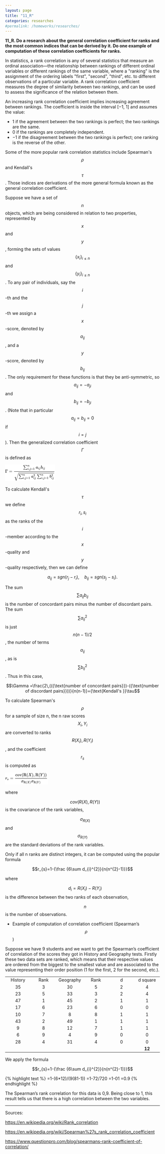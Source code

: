 ```yaml
---
layout: page
title: "11_R"
categories: researches
#permalink: /homeworks/researches/
---
```

<script type="text/x-mathjax-config">
  MathJax.Hub.Config({
    extensions: [
      "MathMenu.js",
      "MathZoom.js",
      "AssistiveMML.js",
      "a11y/accessibility-menu.js"
    ],
    jax: ["input/TeX", "output/CommonHTML"],
    TeX: {
      extensions: [
        "AMSmath.js",
        "AMSsymbols.js",
        "noErrors.js",
        "noUndefined.js",
      ]
    }
  });
</script>
<script type="text/javascript" async
  src="https://cdnjs.cloudflare.com/ajax/libs/mathjax/2.7.5/MathJax.js?config=TeX-MML-AM_CHTML">
</script>
<b>11_R. Do a research about the general correlation coefficient for ranks and the most common indices that can be derived by it. Do one example of computation of these correlation coefficients for ranks.</b>

In statistics, a rank correlation is any of several statistics that measure an ordinal association—the relationship between rankings of different ordinal variables or different rankings of the same variable, where a "ranking" is the assignment of the ordering labels "first", "second", "third", etc. to different observations of a particular variable. A rank correlation coefficient measures the degree of similarity between two rankings, and can be used to assess the significance of the relation between them.

An increasing rank correlation coefficient implies increasing agreement between rankings. The coefficient is inside the interval \[−1, 1\] and assumes the value:

-	1 if the agreement between the two rankings is perfect; the two rankings are the same.
-	0 if the rankings are completely independent.
-	−1 if the disagreement between the two rankings is perfect; one ranking is the reverse of the other.

Some of the more popular rank correlation statistics include Spearman's $$\rho$$ and Kendall's $$\tau$$. Those indices are derivations of the more general formula known as the general correlation coefficient.

Suppose we have a set of $$n$$ objects, which are being considered in relation to two properties, represented by $$x$$ and $$y$$, forming the sets of values $${\lbrace x_{i}\rbrace}_{i\leq n}$$ and $${\lbrace y_{i}\rbrace }_{i\leq n}$$. To any pair of individuals, say the $$i$$-th and the $$j$$-th we assign a $$x$$-score, denoted by $$a_{ij}$$, and a $$y$$-score, denoted by $$b_{ij}$$. The only requirement for these functions is that they be anti-symmetric, so $$a_{ij} = -a_{ji}$$ and $$b_{ij} = -b_{ji}$$. (Note that in particular $$a_{ij} = b_{ij} = 0$$ if $$i=j$$). Then the generalized correlation coefficient $$\Gamma$$  is defined as

![general-correlation-coefficient-formula](/images/11_R-general-correlation-coefficient-formula.png)

To calculate Kendall's $$\tau$$ we define $$r_{i},s_{i}$$ as the ranks of the $$i$$-member according to the $$x$$-quality and $$y$$-quality respectively, then we can define

$$a_{ij}={sgn}(r_{j}-r_{i}),\quad b_{ij}=sgn(s_{j}-s_{i}).$$

The sum $$\sum a_{ij}b_{ij}$$ is the number of concordant pairs minus the number of discordant pairs. The sum $$\sum a_{ij}^{2}$$ is just $$n(n-1)/2$$, the number of terms $$a_{ij}$$, as is $$\sum b_{ij}^{2}$$. Thus in this case,

$$\Gamma =\frac{2\,(({\text{number of concordant pairs}})-({\text{number of discordant pairs}}))}{n(n-1)}={\text{Kendall's }}\tau$$

To calculate Spearman's $$\rho$$ for a sample of size n, the n raw scores $$X_{i},Y_{i}$$ are converted to ranks $${R}({X_{i}}), {R}({Y_{i}})$$, and the coefficient $$r_{s}$$ is computed as

![spearman-coefficient-of-correlation](/images/11_R-spearman-coefficient-of-correlation.png)

where

$$\quad {cov}({R}(X), {R}(Y))$$ is the covariance of the rank variables,

$$\quad { \sigma _{ {R} (X)}}$$ and $${ \sigma _{ {R} (Y)}}$$ are the standard deviations of the rank variables.

Only if all n ranks are distinct integers, it can be computed using the popular formula

$$r_{s}=1-{\frac {6\sum d_{i}^{2}}{n(n^{2}-1)}}$$

where

$$\quad d_{i}= {R} (X_{i})- {R} (Y_{i})$$ is the difference between the two ranks of each observation,

$$\quad n$$ is the number of observations.

-	Example of computation of correlation coefficient (Spearman’s $$\rho$$)

Suppose we have 9 students and we want to get the Spearman’s coefficient of correlation of the scores they got in History and Geography tests. Firstly these two data sets are ranked, which means that their respective values are ordered from the biggest to the smallest value and are associated to the value representing their order position (1 for the first, 2 for the second, etc.).

<table class="table-border">
<tbody>
<tr>
<td style="text-align: center;" width="16.6%"><span style="font-weight: 400;">History </span></td>
<td style="text-align: center;" width="16.6%"><span style="font-weight: 400;">Rank</span></td>
<td style="text-align: center;" width="16.6%"><span style="font-weight: 400;">Geography</span></td>
<td style="text-align: center;" width="16.6%"><span style="font-weight: 400;">Rank</span></td>
<td style="text-align: center;" width="16.6%"><span style="font-weight: 400;">d</span></td>
<td style="text-align: center;" width="16.6%"><span style="font-weight: 400;">d square </span></td>
</tr>
<tr>
<td style="text-align: center;"><span style="font-weight: 400;">35</span></td>
<td style="text-align: center;"><span style="font-weight: 400;">3</span></td>
<td style="text-align: center;"><span style="font-weight: 400;">30</span></td>
<td style="text-align: center;"><span style="font-weight: 400;">5</span></td>
<td style="text-align: center;"><span style="font-weight: 400;">2</span></td>
<td style="text-align: center;"><span style="font-weight: 400;">4</span></td>
</tr>
<tr>
<td style="text-align: center;"><span style="font-weight: 400;">23</span></td>
<td style="text-align: center;"><span style="font-weight: 400;">5</span></td>
<td style="text-align: center;"><span style="font-weight: 400;">33</span></td>
<td style="text-align: center;"><span style="font-weight: 400;">3</span></td>
<td style="text-align: center;"><span style="font-weight: 400;">2</span></td>
<td style="text-align: center;"><span style="font-weight: 400;">4</span></td>
</tr>
<tr>
<td style="text-align: center;"><span style="font-weight: 400;">47</span></td>
<td style="text-align: center;"><span style="font-weight: 400;">1</span></td>
<td style="text-align: center;"><span style="font-weight: 400;">45</span></td>
<td style="text-align: center;"><span style="font-weight: 400;">2</span></td>
<td style="text-align: center;"><span style="font-weight: 400;">1</span></td>
<td style="text-align: center;"><span style="font-weight: 400;">1</span></td>
</tr>
<tr>
<td style="text-align: center;"><span style="font-weight: 400;">17</span></td>
<td style="text-align: center;"><span style="font-weight: 400;">6</span></td>
<td style="text-align: center;"><span style="font-weight: 400;">23</span></td>
<td style="text-align: center;"><span style="font-weight: 400;">6</span></td>
<td style="text-align: center;"><span style="font-weight: 400;">0</span></td>
<td style="text-align: center;"><span style="font-weight: 400;">0</span></td>
</tr>
<tr>
<td style="text-align: center;"><span style="font-weight: 400;">10</span></td>
<td style="text-align: center;"><span style="font-weight: 400;">7</span></td>
<td style="text-align: center;"><span style="font-weight: 400;">8</span></td>
<td style="text-align: center;"><span style="font-weight: 400;">8</span></td>
<td style="text-align: center;"><span style="font-weight: 400;">1</span></td>
<td style="text-align: center;"><span style="font-weight: 400;">1</span></td>
</tr>
<tr>
<td style="text-align: center;"><span style="font-weight: 400;">43</span></td>
<td style="text-align: center;"><span style="font-weight: 400;">2</span></td>
<td style="text-align: center;"><span style="font-weight: 400;">49</span></td>
<td style="text-align: center;"><span style="font-weight: 400;">1</span></td>
<td style="text-align: center;"><span style="font-weight: 400;">1</span></td>
<td style="text-align: center;"><span style="font-weight: 400;">1</span></td>
</tr>
<tr>
<td style="text-align: center;"><span style="font-weight: 400;">9</span></td>
<td style="text-align: center;"><span style="font-weight: 400;">8</span></td>
<td style="text-align: center;"><span style="font-weight: 400;">12</span></td>
<td style="text-align: center;"><span style="font-weight: 400;">7</span></td>
<td style="text-align: center;"><span style="font-weight: 400;">1</span></td>
<td style="text-align: center;"><span style="font-weight: 400;">1</span></td>
</tr>
<tr>
<td style="text-align: center;"><span style="font-weight: 400;">6</span></td>
<td style="text-align: center;"><span style="font-weight: 400;">9</span></td>
<td style="text-align: center;"><span style="font-weight: 400;">4</span></td>
<td style="text-align: center;"><span style="font-weight: 400;">9</span></td>
<td style="text-align: center;"><span style="font-weight: 400;">0</span></td>
<td style="text-align: center;"><span style="font-weight: 400;">0</span></td>
</tr>
<tr>
<td style="text-align: center;"><span style="font-weight: 400;">28</span></td>
<td style="text-align: center;"><span style="font-weight: 400;">4</span></td>
<td style="text-align: center;"><span style="font-weight: 400;">31</span></td>
<td style="text-align: center;"><span style="font-weight: 400;">4</span></td>
<td style="text-align: center;"><span style="font-weight: 400;">0</span></td>
<td style="text-align: center;"><span style="font-weight: 400;">0</span></td>
</tr>
<tr>
<td style="text-align: center;"></td>
<td style="text-align: center;"></td>
<td style="text-align: center;"></td>
<td style="text-align: center;"></td>
<td style="text-align: center;"></td>
<td style="text-align: center;"><strong>12</strong></td>
</tr>
</tbody>
</table>

We apply the formula

$$r_{s}=1-{\frac {6\sum d_{i}^{2}}{n(n^{2}-1)}}$$

{% highlight text %}
=1-(6*12)/(9(81-1))
=1-72/720
=1-01
=0.9
{% endhighlight %}

The Spearman’s rank correlation for this data is 0,9. Being close to 1, this result tells us that there is a high correlation between the two variables.


-----------------------------------------------------------------------------------------
Sources:

https://en.wikipedia.org/wiki/Rank_correlation

https://en.wikipedia.org/wiki/Spearman%27s_rank_correlation_coefficient

https://www.questionpro.com/blog/spearmans-rank-coefficient-of-correlation/

